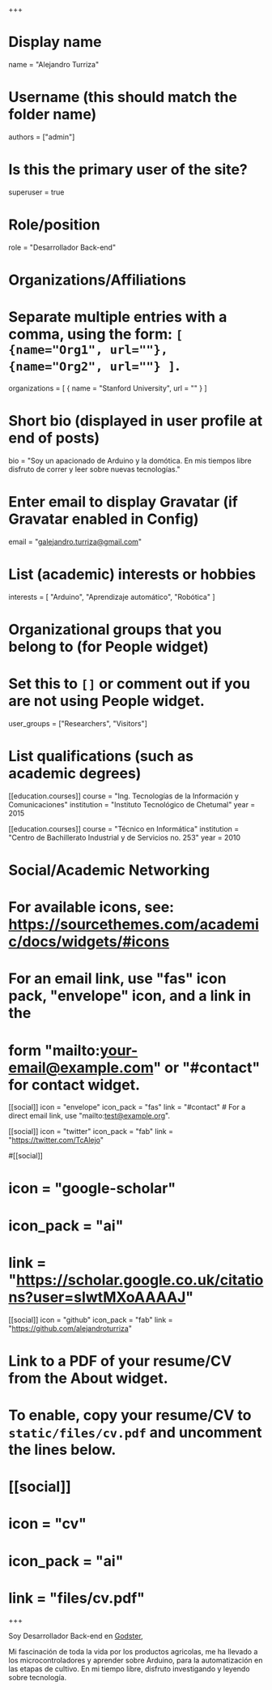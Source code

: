 +++
# Display name
name = "Alejandro Turriza"

# Username (this should match the folder name)
authors = ["admin"]

# Is this the primary user of the site?
superuser = true

# Role/position
role = "Desarrollador Back-end"

# Organizations/Affiliations
#   Separate multiple entries with a comma, using the form: `[ {name="Org1", url=""}, {name="Org2", url=""} ]`.
organizations = [ { name = "Stanford University", url = "" } ]

# Short bio (displayed in user profile at end of posts)
bio = "Soy un apacionado de Arduino y la domótica. En mis tiempos libre disfruto de correr y leer sobre nuevas tecnologías."

# Enter email to display Gravatar (if Gravatar enabled in Config)
email = "galejandro.turriza@gmail.com"

# List (academic) interests or hobbies
interests = [
  "Arduino",
  "Aprendizaje automático",
  "Robótica"
]

# Organizational groups that you belong to (for People widget)
#   Set this to `[]` or comment out if you are not using People widget.
user_groups = ["Researchers", "Visitors"]

# List qualifications (such as academic degrees)
[[education.courses]]
  course = "Ing. Tecnologías de la Información y Comunicaciones"
  institution = "Instituto Tecnológico de Chetumal"
  year = 2015

[[education.courses]]
  course = "Técnico en Informática"
  institution = "Centro de Bachillerato Industrial y de Servicios no. 253"
  year = 2010

# Social/Academic Networking
# For available icons, see: https://sourcethemes.com/academic/docs/widgets/#icons
#   For an email link, use "fas" icon pack, "envelope" icon, and a link in the
#   form "mailto:your-email@example.com" or "#contact" for contact widget.

[[social]]
  icon = "envelope"
  icon_pack = "fas"
  link = "#contact"  # For a direct email link, use "mailto:test@example.org".

[[social]]
  icon = "twitter"
  icon_pack = "fab"
  link = "https://twitter.com/TcAlejo"

#[[social]]
#  icon = "google-scholar"
#  icon_pack = "ai"
#  link = "https://scholar.google.co.uk/citations?user=sIwtMXoAAAAJ"

[[social]]
  icon = "github"
  icon_pack = "fab"
  link = "https://github.com/alejandroturriza"

# Link to a PDF of your resume/CV from the About widget.
# To enable, copy your resume/CV to `static/files/cv.pdf` and uncomment the lines below.
# [[social]]
#   icon = "cv"
#   icon_pack = "ai"
#   link = "files/cv.pdf"

+++

Soy Desarrollador Back-end en <a href="https://godster.com">Godster</a>, 

Mi fascinación de toda la vida por los productos agricolas, me ha llevado a los microcontroladores y aprender sobre Arduino, para la automatización en las etapas de cultivo.
En mi tiempo libre, disfruto investigando y leyendo sobre tecnología.

